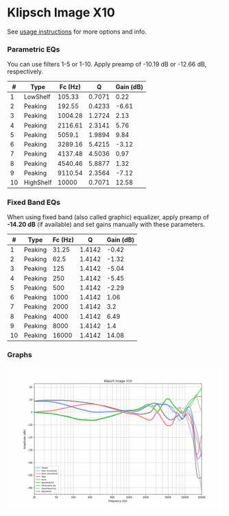 # Klipsch Image X10
See [usage instructions](https://github.com/jaakkopasanen/AutoEq#usage) for more options and info.

### Parametric EQs
You can use filters 1-5 or 1-10. Apply preamp of -10.19 dB or -12.66 dB, respectively.

|   # | Type      |   Fc (Hz) |      Q |   Gain (dB) |
|-----|-----------|-----------|--------|-------------|
|   1 | LowShelf  |    105.33 | 0.7071 |        0.22 |
|   2 | Peaking   |    192.55 | 0.4233 |       -6.61 |
|   3 | Peaking   |   1004.28 | 1.2724 |        2.13 |
|   4 | Peaking   |   2116.61 | 2.3141 |        5.76 |
|   5 | Peaking   |   5059.1  | 1.9894 |        9.84 |
|   6 | Peaking   |   3289.16 | 5.4215 |       -3.12 |
|   7 | Peaking   |   4137.48 | 4.5036 |        0.97 |
|   8 | Peaking   |   4540.46 | 5.8877 |        1.32 |
|   9 | Peaking   |   9110.54 | 2.3564 |       -7.12 |
|  10 | HighShelf |  10000    | 0.7071 |       12.58 |

### Fixed Band EQs
When using fixed band (also called graphic) equalizer, apply preamp of **-14.20 dB** (if available) and set gains manually with these parameters.

|   # | Type    |   Fc (Hz) |      Q |   Gain (dB) |
|-----|---------|-----------|--------|-------------|
|   1 | Peaking |     31.25 | 1.4142 |       -0.42 |
|   2 | Peaking |     62.5  | 1.4142 |       -1.32 |
|   3 | Peaking |    125    | 1.4142 |       -5.04 |
|   4 | Peaking |    250    | 1.4142 |       -5.45 |
|   5 | Peaking |    500    | 1.4142 |       -2.29 |
|   6 | Peaking |   1000    | 1.4142 |        1.06 |
|   7 | Peaking |   2000    | 1.4142 |        3.2  |
|   8 | Peaking |   4000    | 1.4142 |        6.49 |
|   9 | Peaking |   8000    | 1.4142 |        1.4  |
|  10 | Peaking |  16000    | 1.4142 |       14.08 |

### Graphs
![](./Klipsch%20Image%20X10.png)
